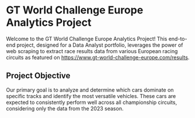 # GT World Challenge Europe Analytics Project

Welcome to the GT World Challenge Europe Analytics Project! This end-to-end project, designed for a Data Analyst portfolio, leverages the power of web scraping to extract race results data from various European racing circuits as featured on https://www.gt-world-challenge-europe.com/results.

## Project Objective

Our primary goal is to analyze and determine which cars dominate on specific tracks and identify the most versatile vehicles. These cars are expected to consistently perform well across all championship circuits, considering only the data from the 2023 season.


